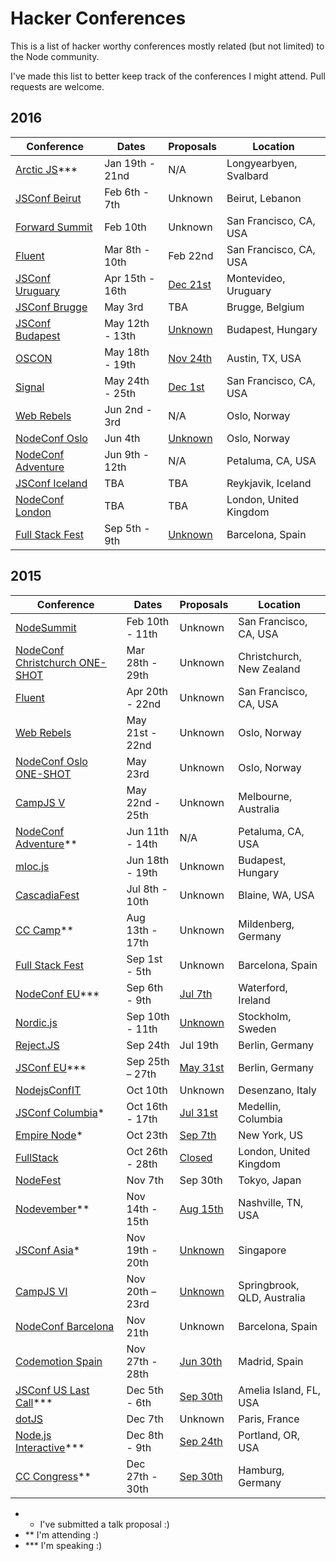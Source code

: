 # Hacker Conferences

This is a list of hacker worthy conferences mostly related (but not limited) to the Node community.

I've made this list to better keep track of the conferences I might attend. Pull requests are welcome.

## 2016

Conference | Dates | Proposals | Location
-----------|-------|-----------|----------
[Arctic JS](http://arcticjs.club)*** | Jan 19th - 21nd | N/A | Longyearbyen, Svalbard
[JSConf Beirut](http://www.jsconfbeirut.com) | Feb 6th - 7th | Unknown | Beirut, Lebanon
[Forward Summit](http://forwardjs.com/summit) | Feb 10th | Unknown | San Francisco, CA, USA
[Fluent](http://conferences.oreilly.com/fluent/javascript-html-us) | Mar 8th - 10th | Feb 22nd | San Francisco, CA, USA
[JSConf Uruguary](https://jsconf.uy) | Apr 15th - 16th | [Dec 21st](https://jsconf.uy/talks) | Montevideo, Uruguary 
[JSConf Brugge](http://jsconf.be) | May 3rd | TBA | Brugge, Belgium
[JSConf Budapest](http://jsconfbp.com) | May 12th - 13th | [Unknown](https://www.calltospeakers.com/cssconf-budapest/2016) | Budapest, Hungary
[OSCON](http://conferences.oreilly.com/fluent/javascript-html-us) | May 18th - 19th | [Nov 24th](http://conferences.oreilly.com/oscon/open-source/public/cfp/423) | Austin, TX, USA
[Signal](https://www.twilio.com/signal) | May 24th - 25th | [Dec 1st](https://www.twilio.com/signal/call-for-presenters) | San Francisco, CA, USA
[Web Rebels](https://www.webrebels.org) | Jun 2nd - 3rd | N/A | Oslo, Norway
[NodeConf Oslo](http://oslo.nodeconf.com) | Jun 4th | [Unknown](https://github.com/nodeconf/oslo/issues) | Oslo, Norway
[NodeConf Adventure](http://nodeconf.com) | Jun 9th - 12th | N/A | Petaluma, CA, USA
[JSConf Iceland](http://jsconf.is) | TBA | TBA | Reykjavik, Iceland
[NodeConf London](http://london.nodeconf.com) | TBA | TBA | London, United Kingdom
[Full Stack Fest](http://2016.fullstackfest.com) | Sep 5th - 9th | [Unknown](https://codegram.typeform.com/to/iwD8Yk) | Barcelona, Spain

## 2015

Conference | Dates | Proposals | Location
-----------|-------|-----------|----------
[NodeSummit](http://nodesummit.com) | Feb 10th - 11th | Unknown | San Francisco, CA, USA
[NodeConf Christchurch ONE-SHOT](http://christchurch.nodeconf.com) | Mar 28th - 29th | Unknown | Christchurch, New Zealand
[Fluent](http://fluentconf.com/javascript-html-2015) | Apr 20th - 22nd | Unknown | San Francisco, CA, USA
[Web Rebels](https://www.webrebels.org) | May 21st - 22nd | Unknown | Oslo, Norway
[NodeConf Oslo ONE-SHOT](http://oslo.nodeconf.com) | May 23rd | Unknown | Oslo, Norway
[CampJS V](http://v.campjs.com) | May 22nd - 25th | Unknown | Melbourne, Australia
[NodeConf Adventure](http://nodeconf.com)** | Jun 11th - 14th | N/A | Petaluma, CA, USA
[mloc.js](http://mloc-js.com/2015/) | Jun 18th - 19th | Unknown | Budapest, Hungary
[CascadiaFest](http://2015.cascadiajs.com) | Jul 8th - 10th | Unknown | Blaine, WA, USA
[CC Camp](http://events.ccc.de/camp/2015/wiki/Main_Page)** | Aug 13th - 17th | Unknown | Mildenberg, Germany
[Full Stack Fest](http://www.fullstackfest.com) | Sep 1st - 5th | Unknown | Barcelona, Spain
[NodeConf EU](http://nodeconf.eu)*** | Sep 6th - 9th | [Jul 7th](https://github.com/nodeconf/EU-CFP) | Waterford, Ireland
[Nordic.js](http://nordicjs.com) | Sep 10th - 11th | [Unknown](https://docs.google.com/forms/d/1mX-lkI0jnpmtOBBjZAgGgs1A8V0dCUyQqC_MQ1QlCJY/viewform) | Stockholm, Sweden
[Reject.JS](http://rejectjs.org) | Sep 24th | Jul 19th | Berlin, Germany
[JSConf EU](http://2015.jsconf.eu)*** | Sep 25th – 27th | [May 31st](http://2015.jsconf.eu/call-for-speakers/) | Berlin, Germany
[NodejsConfIT](http://nodejsconf.it) | Oct 10th | Unknown | Desenzano, Italy
[JSConf Columbia](http://jsconf.co)* | Oct 16th - 17th | [Jul 31st](http://cfp.jsconf.co/events) | Medellin, Columbia
[Empire Node](http://2015.empirenode.org)* | Oct 23th | [Sep 7th](https://docs.google.com/forms/d/1qUgKrfhuAOpsmqCE-9blPOyd2m7WjeuaO7qBdDdmARM/viewform?edit_requested=true) | New York, US
[FullStack](https://skillsmatter.com/conferences/6612-fullstack) | Oct 26th - 28th | [Closed](https://skillsmatter.com/conferences/6612-fullstack#get_involved) | London, United Kingdom
[NodeFest](http://nodefest.jp/2015/) | Nov 7th | Sep 30th | Tokyo, Japan
[Nodevember](http://nodevember.org)** | Nov 14th - 15th | [Aug 15th](https://www.papercall.io/nodevember) | Nashville, TN, USA
[JSConf Asia](http://2015.jsconf.asia)* | Nov 19th - 20th | [Unknown](https://jsconfasia.wufoo.com/forms/cssconf-and-jsconfasia/) | Singapore
[CampJS VI](http://vi.campjs.com) | Nov 20th – 23rd | [Unknown](https://docs.google.com/forms/d/1BlN41m7Qw_ktXXtoUNvQ4PUI-RJ-eDXE3MQGOLb263c/viewform?c=0&w=1) | Springbrook, QLD, Australia
[NodeConf Barcelona](http://barcelona.nodeconf.com) | Nov 21th | Unknown | Barcelona, Spain
[Codemotion Spain](http://2015.codemotion.es) | Nov 27th - 28th | [Jun 30th](https://www.koliseo.com/codemotion/codemotion-madrid/r4p/5685252034920448) | Madrid, Spain
[JSConf US Last Call](http://lastcall.jsconf.us)*** | Dec 5th - 6th | [Sep 30th](http://lastcall.jsconf.us/call-for-speakers.html) | Amelia Island, FL, USA
[dotJS](http://www.dotjs.io) | Dec 7th | Unknown | Paris, France
[Node.js Interactive](http://events.linuxfoundation.org/events/node-interactive)*** | Dec 8th - 9th | [Sep 24th](http://events.linuxfoundation.org/events/node-interactive/program/cfp) | Portland, OR, USA
[CC Congress](http://events.ccc.de)** | Dec 27th - 30th | [Sep 30th](https://translate.google.com/translate?sl=auto&tl=en&js=y&prev=_t&hl=en&ie=UTF-8&u=https%3A%2F%2Fevents.ccc.de%2F2015%2F09%2F14%2F32c3-call-for-participation-de%2F&edit-text=&act=url) | Hamburg, Germany

- * I've submitted a talk proposal :)
- ** I'm attending :)
- *** I'm speaking :)
